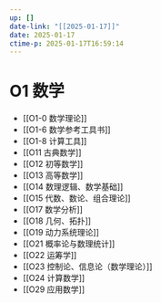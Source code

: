 ```yaml
---
up: []
date-link: "[[2025-01-17]]"
date: 2025-01-17
ctime-p: 2025-01-17T16:59:14
---
```


# O1 数学

- [[O1-0 数学理论]]
- [[O1-6 数学参考工具书]]
- [[O1-8 计算工具]]
- [[O11 古典数学]]
- [[O12 初等数学]]
- [[O13 高等数学]]
- [[O14 数理逻辑、数学基础]]
- [[O15 代数、数论、组合理论]]
- [[O17 数学分析]]
- [[O18 几何、拓扑]]
- [[O19 动力系统理论]]
- [[O21 概率论与数理统计]]
- [[O22 运筹学]]
- [[O23 控制论、信息论（数学理论）]]
- [[O24 计算数学]]
- [[O29 应用数学]]

